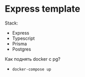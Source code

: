 # Express template

Stack:

- Express
- Typescript
- Prisma
- Postgres

Как поднять docker с pg?

- `docker-compose up`
